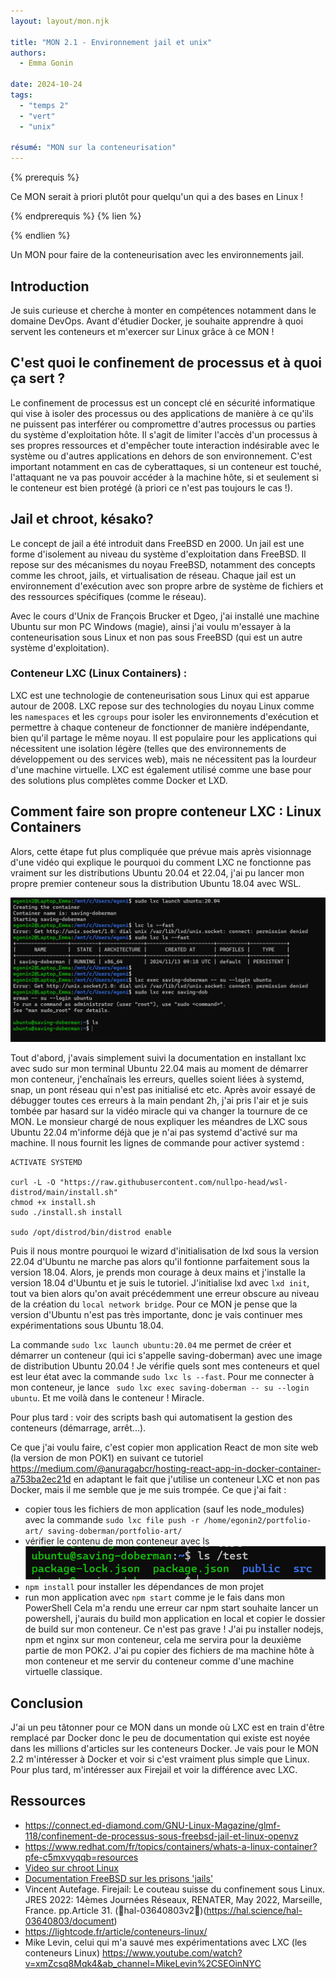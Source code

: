 ```yaml
---
layout: layout/mon.njk

title: "MON 2.1 - Environnement jail et unix"
authors:
  - Emma Gonin

date: 2024-10-24
tags: 
  - "temps 2"
  - "vert"
  - "unix"

résumé: "MON sur la conteneurisation"
---
```


{% prerequis %}

Ce MON serait à priori plutôt pour quelqu'un qui a des bases en Linux !

{% endprerequis %}
{% lien %}

{% endlien %}

Un MON pour faire de la conteneurisation avec les environnements jail. 

## Introduction

Je suis curieuse et cherche à monter en compétences notamment dans le domaine DevOps. Avant d'étudier Docker, je souhaite apprendre à quoi servent les conteneurs et m'exercer sur Linux grâce à ce MON !  

## C'est quoi le confinement de processus et à quoi ça sert ?

Le confinement de processus est un concept clé en sécurité informatique qui vise à isoler des processus ou des applications de manière à ce qu'ils ne puissent pas interférer ou compromettre d'autres processus ou parties du système d'exploitation hôte. Il s'agit de limiter l'accès d'un processus à ses propres ressources et d'empêcher toute interaction indésirable avec le système ou d'autres applications en dehors de son environnement. C'est important notamment en cas de cyberattaques, si un conteneur est touché, l'attaquant ne va pas pouvoir accéder à la machine hôte, si et seulement si le conteneur est bien protégé (à priori ce n'est pas toujours le cas !).

## Jail et chroot, késako?

Le concept de jail a été introduit dans FreeBSD en 2000. Un jail est une forme d'isolement au niveau du système d'exploitation dans FreeBSD. Il repose sur des mécanismes du noyau FreeBSD, notamment des concepts comme les chroot, jails, et virtualisation de réseau. Chaque jail est un environnement d'exécution avec son propre arbre de système de fichiers et des ressources spécifiques (comme le réseau).

Avec le cours d'Unix de François Brucker et Dgeo, j'ai installé une machine Ubuntu sur mon PC Windows (magie), ainsi j'ai voulu m'essayer à la conteneurisation sous Linux et non pas sous FreeBSD (qui est un autre système d'exploitation).

### Conteneur LXC (Linux Containers) :
LXC est une technologie de conteneurisation sous Linux qui est apparue autour de 2008. LXC repose sur des technologies du noyau Linux comme les `namespaces` et les  `cgroups` pour isoler les environnements d'exécution et permettre à chaque conteneur de fonctionner de manière indépendante, bien qu'il partage le même noyau. Il est populaire pour les applications qui nécessitent une isolation légère (telles que des environnements de développement ou des services web), mais ne nécessitent pas la lourdeur d'une machine virtuelle. LXC est également utilisé comme une base pour des solutions plus complètes comme Docker et LXD.

## Comment faire son propre conteneur LXC : Linux Containers

Alors, cette étape fut plus compliquée que prévue mais après visionnage d'une vidéo qui explique le pourquoi du comment LXC ne fonctionne pas vraiment sur les distributions Ubuntu 20.04 et 22.04, j'ai pu lancer mon propre premier conteneur sous la distribution Ubuntu 18.04 avec WSL.

![alt text](image.png)

Tout d'abord, j'avais simplement suivi la documentation en installant lxc avec sudo sur mon terminal Ubuntu 22.04 mais au moment de démarrer mon conteneur, j'enchaînais les erreurs, quelles soient liées à systemd, snap, un pont réseau qui n'est pas initialisé etc etc. Après avoir essayé de débugger toutes ces erreurs à la main pendant 2h, j'ai pris l'air et je suis tombée par hasard sur la vidéo miracle qui va changer la tournure de ce MON. Le monsieur chargé de nous expliquer les méandres de LXC sous Ubuntu 22.04 m'informe déjà que je n'ai pas systemd d'activé sur ma machine. Il nous fournit les lignes de commande pour activer systemd :
```
ACTIVATE SYSTEMD

curl -L -O "https://raw.githubusercontent.com/nullpo-head/wsl-distrod/main/install.sh"
chmod +x install.sh
sudo ./install.sh install

sudo /opt/distrod/bin/distrod enable
``` 
Puis il nous montre pourquoi le wizard d'initialisation de lxd sous la version 22.04 d'Ubuntu ne marche pas alors qu'il fontionne parfaitement sous la version 18.04. Alors, je prends mon courage à deux mains et j'installe la version 18.04 d'Ubuntu et je suis le tutoriel. J'initialise lxd avec `lxd init`, tout va bien alors qu'on avait précédemment une erreur obscure au niveau de la création du `local network bridge`. Pour ce MON je pense que la version d'Ubuntu n'est pas très importante, donc je vais continuer mes expérimentations sous Ubuntu 18.04. 

La commande `sudo lxc launch ubuntu:20.04` me permet de créer et démarrer un conteneur (qui ici s'appelle saving-doberman) avec une image de distribution Ubuntu 20.04 ! Je vérifie quels sont mes conteneurs et quel est leur état avec la commande `sudo lxc ls --fast`. Pour me connecter à mon conteneur, je lance ` sudo lxc exec saving-doberman -- su --login ubuntu`. Et me voilà dans le conteneur ! Miracle. 

Pour plus tard : voir des scripts bash qui automatisent la gestion des conteneurs (démarrage, arrêt...).

Ce que j'ai voulu faire, c'est copier mon application React de mon site web (la version de mon POK1) en suivant ce tutoriel https://medium.com/@anuragabcr/hosting-react-app-in-docker-container-a753ba2ec21d en adaptant le fait que j'utilise un conteneur LXC et non pas Docker, mais il me semble que je me suis trompée. 
Ce que j'ai fait : 
* copier tous les fichiers de mon application (sauf les node_modules) avec la commande `sudo lxc file push -r /home/egonin2/portfolio-art/ saving-doberman/portfolio-art/`
* vérifier le contenu de mon conteneur avec ls 
![ls](<image-2.png>)  
* `npm install` pour installer les dépendances de mon projet
* run mon application avec `npm start` comme je le fais dans mon PowerShell
Cela m'a rendu une erreur car npm start souhaite lancer un powershell, j'aurais du build mon application en local et copier le dossier de build sur mon conteneur. Ce n'est pas grave ! J'ai pu installer nodejs, npm et nginx sur mon conteneur, cela me servira pour la deuxième partie de mon POK2. J'ai pu copier des fichiers de ma machine hôte à mon conteneur et me servir du conteneur comme d'une machine virtuelle classique. 

## Conclusion
J'ai un peu tâtonner pour ce MON dans un monde où LXC est en train d'être remplacé par Docker donc le peu de documentation qui existe est noyée dans les millions d'articles sur les conteneurs Docker. Je vais pour le MON 2.2 m'intéresser à Docker et voir si c'est vraiment plus simple que Linux. Pour plus tard, m'intéresser aux Firejail et voir la différence avec LXC.

## Ressources
- https://connect.ed-diamond.com/GNU-Linux-Magazine/glmf-118/confinement-de-processus-sous-freebsd-jail-et-linux-openvz
- https://www.redhat.com/fr/topics/containers/whats-a-linux-container?pfe-c5mxvyqqb=resources
- [Video sur chroot Linux](https://youtu.be/8_5vXRA7sRs?feature=shared)
- [Documentation FreeBSD sur les prisons 'jails'](https://docs.freebsd.org/fr/books/handbook/jails/)
- Vincent Autefage. Firejail: Le couteau suisse du confinement sous Linux. JRES 2022: 14èmes
 Journées Réseaux, RENATER, May 2022, Marseille, France. pp.Article 31. (￿hal-03640803v2￿)(https://hal.science/hal-03640803/document)
- https://lightcode.fr/article/conteneurs-linux/
- Mike Levin, celui qui m'a sauvé mes expérimentations avec LXC (les conteneurs Linux) https://www.youtube.com/watch?v=xmZcsq8Mqk4&ab_channel=MikeLevin%2CSEOinNYC